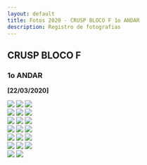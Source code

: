 ```yaml
---
layout: default
title: Fotos 2020 - CRUSP BLOCO F 1o ANDAR
description: Registro de fotografias
---
```


<script src="https://code.jquery.com/jquery-3.4.1.js"></script>
<script src="https://npmcdn.com/tether@1.2.4/dist/js/tether.min.js"></script>
<script src="https://maxcdn.bootstrapcdn.com/bootstrap/4.0.0-alpha.6/js/bootstrap.min.js"></script>
<script src="https://cdnjs.cloudflare.com/ajax/libs/ekko-lightbox/5.3.0/ekko-lightbox.js"></script>
<link rel="stylesheet" href="https://maxcdn.bootstrapcdn.com/bootstrap/4.0.0-alpha.6/css/bootstrap.min.css">
<link rel="stylesheet" href="https://cdnjs.cloudflare.com/ajax/libs/ekko-lightbox/5.3.0/ekko-lightbox.css"/>

<!-- 
Em href="" colocar dentro das aspas o link 
do arquivo seja no drive ou no próprio github
LEMBRE-SE SEMPRE DE TORNÁ-LO PÚBLICO
-->

## CRUSP BLOCO F
### 1o ANDAR

<b>[22/03/2020]</b>
<p></p>
<div class="row justify-content-center">
	<div class="col-md-8">
		<div class="row">
			<a href="./andar1/1.jpg" data-toggle="lightbox" class="col-sm-4"><img src="./andar1/1.jpg" class="img-fluid"></a>
			<a href="./andar1/2.jpg" data-toggle="lightbox" class="col-sm-4"><img src="./andar1/2.jpg" class="img-fluid"></a>
			<a href="./andar1/3.jpg" data-toggle="lightbox" class="col-sm-4"><img src="./andar1/3.jpg" class="img-fluid"></a>
		</div>
	</div>
</div>
<div class="row justify-content-center">
	<div class="col-md-8">
		<div class="row">
			<a href="./andar1/4.jpg" data-toggle="lightbox" class="col-sm-4"><img src="./andar1/4.jpg" class="img-fluid"></a>
			<a href="./andar1/5.jpg" data-toggle="lightbox" class="col-sm-4"><img src="./andar1/5.jpg" class="img-fluid"></a>
			<a href="./andar1/6.jpg" data-toggle="lightbox" class="col-sm-4"><img src="./andar1/6.jpg" class="img-fluid"></a>
		</div>
	</div>
</div>
<div class="row justify-content-center">
	<div class="col-md-8">
		<div class="row">
			<a href="./andar1/7.jpg" data-toggle="lightbox" class="col-sm-4"><img src="./andar1/7.jpg" class="img-fluid"></a>
			<a href="./andar1/8.jpg" data-toggle="lightbox" class="col-sm-4"><img src="./andar1/8.jpg" class="img-fluid"></a>
			<a href="./andar1/9.jpg" data-toggle="lightbox" class="col-sm-4"><img src="./andar1/9.jpg" class="img-fluid"></a>
		</div>
	</div>
</div>
<div class="row justify-content-center">
	<div class="col-md-8">
		<div class="row">
			<a href="./andar1/10.jpg" data-toggle="lightbox" class="col-sm-4"><img src="./andar1/10.jpg" class="img-fluid"></a>
			<a href="./andar1/11.jpg" data-toggle="lightbox" class="col-sm-4"><img src="./andar1/11.jpg" class="img-fluid"></a>
			<a href="./andar1/12.jpg" data-toggle="lightbox" class="col-sm-4"><img src="./andar1/12.jpg" class="img-fluid"></a>
		</div>
	</div>
</div>
<div class="row justify-content-center">
	<div class="col-md-8">
		<div class="row">
			<a href="./andar1/13.jpg" data-toggle="lightbox" class="col-sm-4"><img src="./andar1/13.jpg" class="img-fluid"></a>
			<a href="./andar1/14.jpg" data-toggle="lightbox" class="col-sm-4"><img src="./andar1/14.jpg" class="img-fluid"></a>
			<a href="./andar1/15.jpg" data-toggle="lightbox" class="col-sm-4"><img src="./andar1/15.jpg" class="img-fluid"></a>
		</div>
	</div>
</div>
<div class="row justify-content-center">
	<div class="col-md-8">
		<div class="row">
			<a href="./andar1/16.jpg" data-toggle="lightbox" class="col-sm-4"><img src="./andar1/16.jpg" class="img-fluid"></a>
			<a href="./andar1/17.jpg" data-toggle="lightbox" class="col-sm-4"><img src="./andar1/17.jpg" class="img-fluid"></a>
			<a href="./andar1/18.jpg" data-toggle="lightbox" class="col-sm-4"><img src="./andar1/18.jpg" class="img-fluid"></a>
		</div>
	</div>
</div>
<div class="row justify-content-center">
	<div class="col-md-8">
		<div class="row">
			<a href="./andar1/19.jpg" data-toggle="lightbox" class="col-sm-4"><img src="./andar1/19.jpg" class="img-fluid"></a>
			<a href="./andar1/20.jpg" data-toggle="lightbox" class="col-sm-4"><img src="./andar1/20.jpg" class="img-fluid"></a>
		</div>
	</div>
</div>


<style>
 /* Three image containers (use 25% for four, and 50% for two, etc) */
.column {
  float: left;
  width: 33.33% !important;
  padding: 5px;
}

/* Clear floats after image containers */
.row::after {
  content: "";
  clear: both;
  display: table;
} 
</style>
